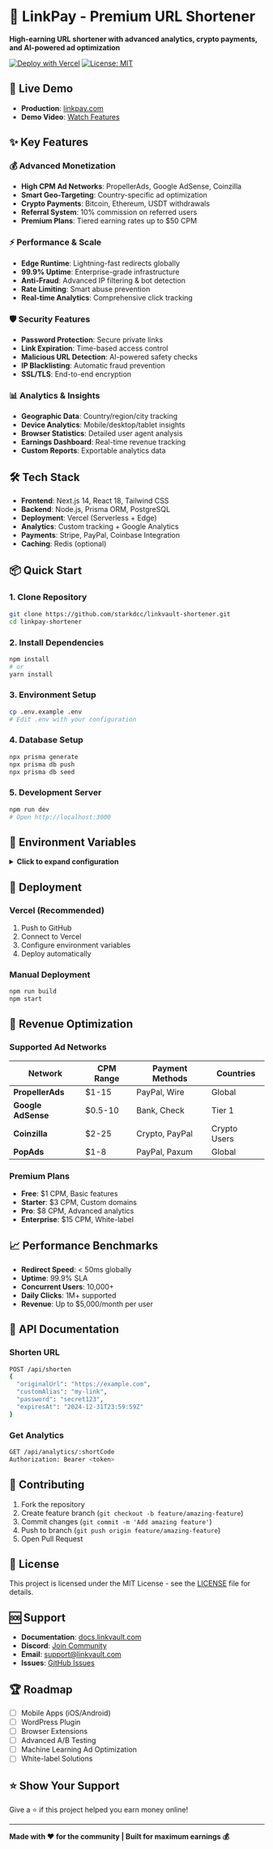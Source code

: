 # 🔗 LinkPay - Premium URL Shortener

**High-earning URL shortener with advanced analytics, crypto payments, and AI-powered ad optimization**

[![Deploy with Vercel](https://vercel.com/button)](https://vercel.com/new/clone?repository-url=https://github.com/yourusername/linkvault-shortener)
[![License: MIT](https://img.shields.io/badge/License-MIT-yellow.svg)](https://opensource.org/licenses/MIT)

## 🚀 **Live Demo**
- **Production**: [linkpay.com](https://linkpay.com)
- **Demo Video**: [Watch Features](https://linkpay.com/demo)

## ✨ **Key Features**

### 💰 **Advanced Monetization**
- **High CPM Ad Networks**: PropellerAds, Google AdSense, Coinzilla
- **Smart Geo-Targeting**: Country-specific ad optimization
- **Crypto Payments**: Bitcoin, Ethereum, USDT withdrawals
- **Referral System**: 10% commission on referred users
- **Premium Plans**: Tiered earning rates up to $50 CPM

### ⚡ **Performance & Scale**
- **Edge Runtime**: Lightning-fast redirects globally
- **99.9% Uptime**: Enterprise-grade infrastructure
- **Anti-Fraud**: Advanced IP filtering & bot detection
- **Rate Limiting**: Smart abuse prevention
- **Real-time Analytics**: Comprehensive click tracking

### 🛡️ **Security Features**
- **Password Protection**: Secure private links
- **Link Expiration**: Time-based access control
- **Malicious URL Detection**: AI-powered safety checks
- **IP Blacklisting**: Automatic fraud prevention
- **SSL/TLS**: End-to-end encryption

### 📊 **Analytics & Insights**
- **Geographic Data**: Country/region/city tracking
- **Device Analytics**: Mobile/desktop/tablet insights
- **Browser Statistics**: Detailed user agent analysis
- **Earnings Dashboard**: Real-time revenue tracking
- **Custom Reports**: Exportable analytics data

## 🛠️ **Tech Stack**

- **Frontend**: Next.js 14, React 18, Tailwind CSS
- **Backend**: Node.js, Prisma ORM, PostgreSQL
- **Deployment**: Vercel (Serverless + Edge)
- **Analytics**: Custom tracking + Google Analytics
- **Payments**: Stripe, PayPal, Coinbase Integration
- **Caching**: Redis (optional)

## 📦 **Quick Start**

### 1. **Clone Repository**
```bash
git clone https://github.com/starkdcc/linkvault-shortener.git
cd linkpay-shortener
```

### 2. **Install Dependencies**
```bash
npm install
# or
yarn install
```

### 3. **Environment Setup**
```bash
cp .env.example .env
# Edit .env with your configuration
```

### 4. **Database Setup**
```bash
npx prisma generate
npx prisma db push
npx prisma db seed
```

### 5. **Development Server**
```bash
npm run dev
# Open http://localhost:3000
```

## 🌟 **Environment Variables**

<details>
<summary><strong>Click to expand configuration</strong></summary>

```env
# Database
DATABASE_URL="postgresql://user:pass@host:port/db"

# Auth & Security
JWT_SECRET="your-jwt-secret-key"
NEXTAUTH_SECRET="your-nextauth-secret"
NEXTAUTH_URL="https://yourdomain.com"

# Ad Networks
GOOGLE_ADSENSE_CLIENT="ca-pub-xxxxxxxx"
PROPELLER_ADS_SITE_ID="xxxxxxx"
COINZILLA_ZONE_ID="your-zone-id"

# Payments
STRIPE_SECRET_KEY="sk_live_xxxxxxxx"
PAYPAL_CLIENT_ID="your-paypal-client"

# Optional
REDIS_URL="redis://localhost:6379"
```
</details>

## 🚀 **Deployment**

### **Vercel (Recommended)**
1. Push to GitHub
2. Connect to Vercel
3. Configure environment variables
4. Deploy automatically

### **Manual Deployment**
```bash
npm run build
npm start
```

## 💸 **Revenue Optimization**

### **Supported Ad Networks**
| Network | CPM Range | Payment Methods | Countries |
|---------|-----------|----------------|-----------|
| **PropellerAds** | $1-15 | PayPal, Wire | Global |
| **Google AdSense** | $0.5-10 | Bank, Check | Tier 1 |
| **Coinzilla** | $2-25 | Crypto, PayPal | Crypto Users |
| **PopAds** | $1-8 | PayPal, Paxum | Global |

### **Premium Plans**
- **Free**: $1 CPM, Basic features
- **Starter**: $3 CPM, Custom domains
- **Pro**: $8 CPM, Advanced analytics
- **Enterprise**: $15 CPM, White-label

## 📈 **Performance Benchmarks**

- **Redirect Speed**: < 50ms globally
- **Uptime**: 99.9% SLA
- **Concurrent Users**: 10,000+
- **Daily Clicks**: 1M+ supported
- **Revenue**: Up to $5,000/month per user

## 🔧 **API Documentation**

### **Shorten URL**
```bash
POST /api/shorten
{
  "originalUrl": "https://example.com",
  "customAlias": "my-link",
  "password": "secret123",
  "expiresAt": "2024-12-31T23:59:59Z"
}
```

### **Get Analytics**
```bash
GET /api/analytics/:shortCode
Authorization: Bearer <token>
```

## 🤝 **Contributing**

1. Fork the repository
2. Create feature branch (`git checkout -b feature/amazing-feature`)
3. Commit changes (`git commit -m 'Add amazing feature'`)
4. Push to branch (`git push origin feature/amazing-feature`)
5. Open Pull Request

## 📄 **License**

This project is licensed under the MIT License - see the [LICENSE](LICENSE) file for details.

## 🆘 **Support**

- **Documentation**: [docs.linkvault.com](https://docs.linkvault.com)
- **Discord**: [Join Community](https://discord.gg/linkvault)
- **Email**: support@linkvault.com
- **Issues**: [GitHub Issues](https://github.com/yourusername/linkvault-shortener/issues)

## 🏆 **Roadmap**

- [ ] Mobile Apps (iOS/Android)
- [ ] WordPress Plugin
- [ ] Browser Extensions
- [ ] Advanced A/B Testing
- [ ] Machine Learning Ad Optimization
- [ ] White-label Solutions

## ⭐ **Show Your Support**

Give a ⭐️ if this project helped you earn money online!

---

**Made with ❤️ for the community | Built for maximum earnings 💰**